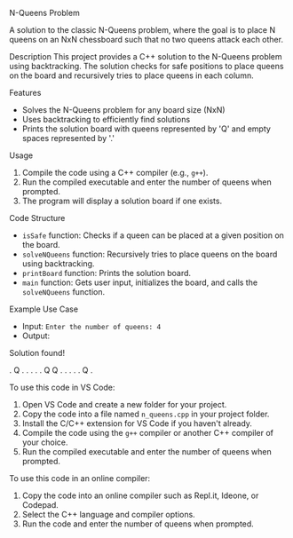 N-Queens Problem

A solution to the classic N-Queens problem, where the goal is to place N queens on an NxN chessboard such that no two queens attack each other.

Description
This project provides a C++ solution to the N-Queens problem using backtracking. The solution checks for safe positions to place queens on the board and recursively tries to place queens in each column.

Features
- Solves the N-Queens problem for any board size (NxN)
- Uses backtracking to efficiently find solutions
- Prints the solution board with queens represented by 'Q' and empty spaces represented by '.'

Usage
1. Compile the code using a C++ compiler (e.g., `g++`).
2. Run the compiled executable and enter the number of queens when prompted.
3. The program will display a solution board if one exists.

Code Structure
- `isSafe` function: Checks if a queen can be placed at a given position on the board.
- `solveNQueens` function: Recursively tries to place queens on the board using backtracking.
- `printBoard` function: Prints the solution board.
- `main` function: Gets user input, initializes the board, and calls the `solveNQueens` function.

Example Use Case
- Input: `Enter the number of queens: 4`
- Output:

Solution found!

. Q . .
. . . Q
Q . . .
. . Q .


To use this code in VS Code:

1. Open VS Code and create a new folder for your project.
2. Copy the code into a file named `n_queens.cpp` in your project folder.
3. Install the C/C++ extension for VS Code if you haven't already.
4. Compile the code using the `g++` compiler or another C++ compiler of your choice.
5. Run the compiled executable and enter the number of queens when prompted.

To use this code in an online compiler:

1. Copy the code into an online compiler such as Repl.it, Ideone, or Codepad.
2. Select the C++ language and compiler options.
3. Run the code and enter the number of queens when prompted.
